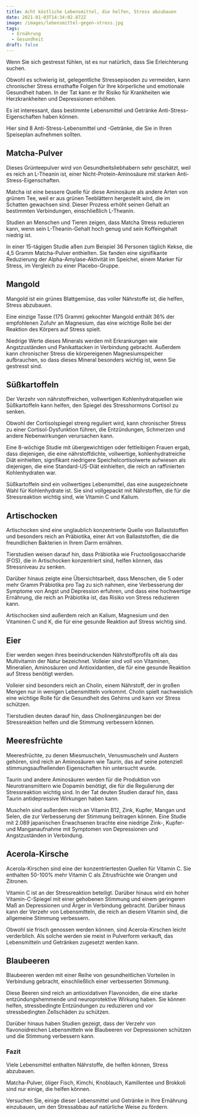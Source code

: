 ```yaml
---
title: Acht köstliche Lebensmittel, die helfen, Stress abzubauen
date: 2021-01-03T14:34:02.872Z
image: /images/lebensmittel-gegen-stress.jpg
tags:
  - Ernährung
  - Gesundheit
draft: false
---
```

Wenn Sie sich gestresst fühlen, ist es nur natürlich, dass Sie Erleichterung suchen.

Obwohl es schwierig ist, gelegentliche Stressepisoden zu vermeiden, kann chronischer Stress ernsthafte Folgen für Ihre körperliche und emotionale Gesundheit haben. In der Tat kann er Ihr Risiko für Krankheiten wie Herzkrankheiten und Depressionen erhöhen. 

<!-- excerpt -->

Es ist interessant, dass bestimmte Lebensmittel und Getränke Anti-Stress-Eigenschaften haben können.

Hier sind 8 Anti-Stress-Lebensmittel und -Getränke, die Sie in Ihren Speiseplan aufnehmen sollten.

## Matcha-Pulver

Dieses Grünteepulver wird von Gesundheitsliebhabern sehr geschätzt, weil es reich an L-Theanin ist, einer Nicht-Protein-Aminosäure mit starken Anti-Stress-Eigenschaften.

Matcha ist eine bessere Quelle für diese Aminosäure als andere Arten von grünem Tee, weil er aus grünen Teeblättern hergestellt wird, die im Schatten gewachsen sind. Dieser Prozess erhöht seinen Gehalt an bestimmten Verbindungen, einschließlich L-Theanin.

Studien an Menschen und Tieren zeigen, dass Matcha Stress reduzieren kann, wenn sein L-Theanin-Gehalt hoch genug und sein Koffeingehalt niedrig ist.

In einer 15-tägigen Studie aßen zum Beispiel 36 Personen täglich Kekse, die 4,5 Gramm Matcha-Pulver enthielten. Sie fanden eine signifikante Reduzierung der Alpha-Amylase-Aktivität im Speichel, einem Marker für Stress, im Vergleich zu einer Placebo-Gruppe.

## Mangold

Mangold ist ein grünes Blattgemüse, das voller Nährstoffe ist, die helfen, Stress abzubauen.

Eine einzige Tasse (175 Gramm) gekochter Mangold enthält 36% der empfohlenen Zufuhr an Magnesium, das eine wichtige Rolle bei der Reaktion des Körpers auf Stress spielt.

Niedrige Werte dieses Minerals werden mit Erkrankungen wie Angstzuständen und Panikattacken in Verbindung gebracht. Außerdem kann chronischer Stress die körpereigenen Magnesiumspeicher aufbrauchen, so dass dieses Mineral besonders wichtig ist, wenn Sie gestresst sind.

## Süßkartoffeln

Der Verzehr von nährstoffreichen, vollwertigen Kohlenhydratquellen wie Süßkartoffeln kann helfen, den Spiegel des Stresshormons Cortisol zu senken.

Obwohl der Cortisolspiegel streng reguliert wird, kann chronischer Stress zu einer Cortisol-Dysfunktion führen, die Entzündungen, Schmerzen und andere Nebenwirkungen verursachen kann.

Eine 8-wöchige Studie mit übergewichtigen oder fettleibigen Frauen ergab, dass diejenigen, die eine nährstoffdichte, vollwertige, kohlenhydratreiche Diät einhielten, signifikant niedrigere Speichelcortisolwerte aufwiesen als diejenigen, die eine Standard-US-Diät einhielten, die reich an raffinierten Kohlenhydraten war.

Süßkartoffeln sind ein vollwertiges Lebensmittel, das eine ausgezeichnete Wahl für Kohlenhydrate ist. Sie sind vollgepackt mit Nährstoffen, die für die Stressreaktion wichtig sind, wie Vitamin C und Kalium.

## Artischocken

Artischocken sind eine unglaublich konzentrierte Quelle von Ballaststoffen und besonders reich an Präbiotika, einer Art von Ballaststoffen, die die freundlichen Bakterien in Ihrem Darm ernähren.

Tierstudien weisen darauf hin, dass Präbiotika wie Fructooligosaccharide (FOS), die in Artischocken konzentriert sind, helfen können, das Stressniveau zu senken.

Darüber hinaus zeigte eine Übersichtsarbeit, dass Menschen, die 5 oder mehr Gramm Präbiotika pro Tag zu sich nahmen, eine Verbesserung der Symptome von Angst und Depression erfuhren, und dass eine hochwertige Ernährung, die reich an Präbiotika ist, das Risiko von Stress reduzieren kann.

Artischocken sind außerdem reich an Kalium, Magnesium und den Vitaminen C und K, die für eine gesunde Reaktion auf Stress wichtig sind.

## Eier

Eier werden wegen ihres beeindruckenden Nährstoffprofils oft als das Multivitamin der Natur bezeichnet. Volleier sind voll von Vitaminen, Mineralien, Aminosäuren und Antioxidantien, die für eine gesunde Reaktion auf Stress benötigt werden.

Volleier sind besonders reich an Cholin, einem Nährstoff, der in großen Mengen nur in wenigen Lebensmitteln vorkommt. Cholin spielt nachweislich eine wichtige Rolle für die Gesundheit des Gehirns und kann vor Stress schützen.

Tierstudien deuten darauf hin, dass Cholinergänzungen bei der Stressreaktion helfen und die Stimmung verbessern können.

## Meeresfrüchte

Meeresfrüchte, zu denen Miesmuscheln, Venusmuscheln und Austern gehören, sind reich an Aminosäuren wie Taurin, das auf seine potenziell stimmungsaufhellenden Eigenschaften hin untersucht wurde.

Taurin und andere Aminosäuren werden für die Produktion von Neurotransmittern wie Dopamin benötigt, die für die Regulierung der Stressreaktion wichtig sind. In der Tat deuten Studien darauf hin, dass Taurin antidepressive Wirkungen haben kann.

Muscheln sind außerdem reich an Vitamin B12, Zink, Kupfer, Mangan und Selen, die zur Verbesserung der Stimmung beitragen können. Eine Studie mit 2.089 japanischen Erwachsenen brachte eine niedrige Zink-, Kupfer- und Manganaufnahme mit Symptomen von Depressionen und Angstzuständen in Verbindung.

## Acerola-Kirsche

Acerola-Kirschen sind eine der konzentriertesten Quellen für Vitamin C. Sie enthalten 50-100% mehr Vitamin C als Zitrusfrüchte wie Orangen und Zitronen.

Vitamin C ist an der Stressreaktion beteiligt. Darüber hinaus wird ein hoher Vitamin-C-Spiegel mit einer gehobenen Stimmung und einem geringeren Maß an Depressionen und Ärger in Verbindung gebracht. Darüber hinaus kann der Verzehr von Lebensmitteln, die reich an diesem Vitamin sind, die allgemeine Stimmung verbessern.

Obwohl sie frisch genossen werden können, sind Acerola-Kirschen leicht verderblich. Als solche werden sie meist in Pulverform verkauft, das Lebensmitteln und Getränken zugesetzt werden kann.

## Blaubeeren

Blaubeeren werden mit einer Reihe von gesundheitlichen Vorteilen in Verbindung gebracht, einschließlich einer verbesserten Stimmung.

Diese Beeren sind reich an antioxidativen Flavonoiden, die eine starke entzündungshemmende und neuroprotektive Wirkung haben. Sie können helfen, stressbedingte Entzündungen zu reduzieren und vor stressbedingten Zellschäden zu schützen.

Darüber hinaus haben Studien gezeigt, dass der Verzehr von flavonoidreichen Lebensmitteln wie Blaubeeren vor Depressionen schützen und die Stimmung verbessern kann.

### Fazit

Viele Lebensmittel enthalten Nährstoffe, die helfen können, Stress abzubauen.

Matcha-Pulver, öliger Fisch, Kimchi, Knoblauch, Kamillentee und Brokkoli sind nur einige, die helfen können.

Versuchen Sie, einige dieser Lebensmittel und Getränke in Ihre Ernährung einzubauen, um den Stressabbau auf natürliche Weise zu fördern.